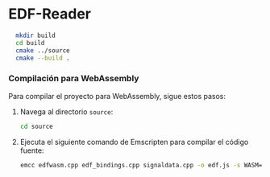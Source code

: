# EDF-Reader

```bash
  mkdir build
  cd build
  cmake ../source
  cmake --build .
```


### Compilación para WebAssembly

Para compilar el proyecto para WebAssembly, sigue estos pasos:

1. Navega al directorio `source`:

    ```bash
    cd source
    ```

2. Ejecuta el siguiente comando de Emscripten para compilar el código fuente:

    ```bash
    emcc edfwasm.cpp edf_bindings.cpp signaldata.cpp -o edf.js -s WASM=1 -s FORCE_FILESYSTEM=1 -s ALLOW_MEMORY_GROWTH=1 -s "EXPORTED_RUNTIME_METHODS=['ccall', 'cwrap']" --bind -std=c++20
    ```